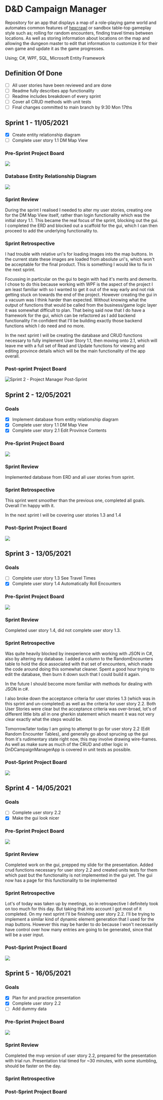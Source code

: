 # D&D Campaign Manager

Repository for an app that displays a map of a role-playing game world and automates common features of [hexcrawl](https://www.runagame.net/2014/03/the-hex-crawl.html) or sandbox table-top gameplay style such as; rolling for random encounters, finding travel times between locations. As well as storing information about locations on the map and allowing the dungeon master to edit that information to customize it for their own game and update it as the game progresses. 

Using; C#, WPF, SQL, Microsoft Entity Framework

## Definition Of Done

- [ ] All user stories have been reviewed and are done
- [ ] Readme fully describes app functionality
- [ ] Readme includes breakdown of every sprint
- [ ] Cover all CRUD methods with unit tests
- [ ] Final changes committed to main branch by 9:30 Mon 17ths

## Sprint 1  - 11/05/2021

- [x] Create entity relationship diagram
- [ ] Complete user story 1.1 DM Map View

### Pre-Sprint Project Board

![](/readme_images/sprint1_presprint.png)

### Database Entity Relationship Diagram

![](readme_images/databaseERD.png)

### Sprint Review

During the sprint I realised I needed to alter my user stories, creating one for the DM Map View itself, rather than login functionality which was the initial story 1.1. This became the real focus of the sprint, blocking out the gui. I completed the ERD and blocked out a scaffold for the gui, which I can then proceed to add the underlying functionality to.

### Sprint Retrospective

I had trouble with relative uri's for loading images into the map buttons. In the current state these images are loaded from absolute uri's, which won't be acceptable for the final product. This is something I would like to fix in the next sprint. 

Focussing in particular on the gui to begin with had it's merits and demerits. I chose to do this because working with WPF is the aspect of the project I am least familiar with so I wanted to get it out of the way early and not risk getting stuck on towards the end of the project. However creating the gui in a vacuum was I think harder than expected. Without knowing what the output of functions that would be called from the business/game logic layer it was somewhat difficult to plan. That being said now that I do have a framework for the gui, which can be refactored as I add backend functionality I'm confident that I'll be building exactly those backend functions which I do need and no more.

In the next sprint I will be creating the database and CRUD functions necessary to fully implement User Story 1.1, then moving onto 2.1, which will leave me with a full set of Read and Update functions for viewing and editing province details which will be the main functionality of the app overall.

### Post-sprint Project Board

![Sprint 2 - Project Manager Post-Sprint](/readme_images/sprint1_postsprint.png)

## Sprint 2 - 12/05/2021

### Goals

- [x] Implement database from entity relationship diagram
- [x] Complete user story 1.1 DM Map View
- [x] Complete user story 2.1 Edit Province Contents

### Pre-Sprint Project Board

![](readme_images/sprint2_presprint.png)

### Sprint Review

Implemented database from ERD and all user stories from sprint.

### Sprint Retrospective

This sprint went smoother than the previous one, completed all goals. Overall I'm happy with it.

In the next sprint I will be covering user stories 1.3 and 1.4

### Post-Sprint Project Board

![](/readme_images/sprint2_postsprint.png)

## Sprint 3 - 13/05/2021

### Goals

- [ ] Complete user story 1.3 See Travel Times
- [x] Complete user story 1.4 Automatically Roll Encounters

### Pre-Sprint Project Board

![](readme_images/sprint3_presprint.png)

### Sprint Review

Completed user story 1.4, did not complete user story 1.3.

### Sprint Retrospective

Was quite heavily blocked by inexperience with working with JSON in C#, also by altering my database. I added a column to the RandomEncounters table to hold the dice associated with that set of encounters, which made the code around doing this somewhat cleaner. Spent a good hour trying to edit the database, then burn it down such that I could build it again. 

In the future I should become more familiar with methods for dealing with JSON in c#.

I also broke down the acceptance criteria for user stories 1.3 (which was in this sprint and un-completed) as well as the criteria for user story 2.2. Both User Stories were clear but the acceptance criteria was over-broad, lot's of different little bits all in one gherkin statement which meant it was not very clear exactly what the steps would be.

Tomorrow/later today I am going to attempt to go for user story 2.2 (Edit Random Encounter Tables), and generally go about sprucing up the gui from it's rudimentary state right now, this may involve drawing wire-frames.  As well as make sure as much of the CRUD and other logic in DnDCampaignManagerApp is covered in unit tests as possible.

### Post-Sprint Project Board

![](readme_images/sprint3_postsprint.png)

## Sprint 4 - 14/05/2021

### Goals

- [ ] Complete user story 2.2
- [x] Make the gui look nicer

### Pre-Sprint Project Board

![](readme_images/sprint4_presprint.png)

### Sprint Review

Completed work on the gui, prepped my slide for the presentation. Added crud functions necessary for user story 2.2 and created units tests for them which past but the functionality is not implemented in the gui yet. The gui now has a page for this functionality to be implemented

### Sprint Retrospective

Lot's of today was taken up by meetings, so in retrospective I definitely took on too much for this day. But taking that into account I got most of it completed. On my next sprint I'll be finishing user story 2.2. I'll be trying to implement a similar kind of dynamic element generation that I used for the map buttons. However this may be harder to do because I won't necessarily have control over how many entries are going to be generated, since that will be a user input. 

### Post-Sprint Project Board

![](readme_images/sprint4_postsprint.png)

## Sprint 5 - 16/05/2021

### Goals

- [x] Plan for and practice presentation
- [x] Complete user story 2.2
- [ ] Add dummy data

### Pre-Sprint Project Board

![](readme_images/sprint5_presprint.png)

### Sprint Review

Completed the mvp version of user story 2.2, prepared for the presentation with trial run. Presentation trial timed for ~30 minutes, with some stumbling, should be faster on the day.



### Sprint Retrospective

### Post-Sprint Project Board

